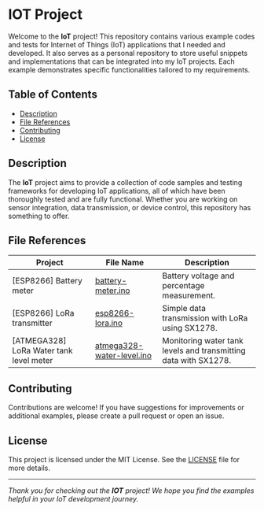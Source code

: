 # IOT Project

Welcome to the **IoT** project! This repository contains various example codes and tests for Internet of Things (IoT) applications that I needed and developed. It also serves as a personal repository to store useful snippets and implementations that can be integrated into my IoT projects. Each example demonstrates specific functionalities tailored to my requirements.

## Table of Contents

- [Description](#description)
- [File References](#file-references)
- [Contributing](#contributing)
- [License](#license)

## Description

The **IoT** project aims to provide a collection of code samples and testing frameworks for developing IoT applications, all of which have been thoroughly tested and are fully functional. Whether you are working on sensor integration, data transmission, or device control, this repository has something to offer.

## File References

| Project                      | File Name                                                  | Description                                                              |
| ---------------------------- | ---------------------------------------------------------- | ------------------------------------------------------------------------ |
| [ESP8266] Battery meter      | [battery-meter.ino](projects/battery-meter/battery-meter.ino) | Battery voltage and percentage measurement.                              |
| [ESP8266] LoRa transmitter   | [esp8266-lora.ino](projects/esp8266-lora)                     | Simple data transmission with LoRa using SX1278.                         |
| [ATMEGA328] LoRa Water tank level meter | [atmega328-water-level.ino](projects/water-tank-level-meter) | Monitoring water tank levels and transmitting data with SX1278. |

## Contributing

Contributions are welcome! If you have suggestions for improvements or additional examples, please create a pull request or open an issue.

## License

This project is licensed under the MIT License. See the [LICENSE](LICENSE.md) file for more details.

<hr>

*Thank you for checking out the **IOT** project! We hope you find the examples helpful in your IoT development
journey.*

<br>
